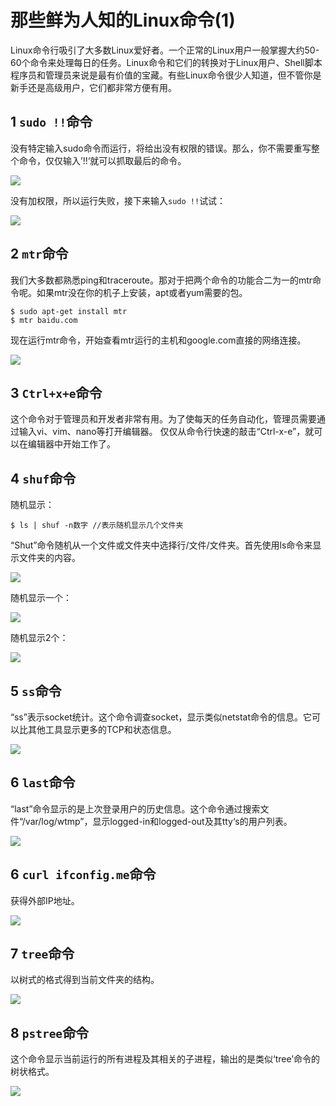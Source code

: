 # 那些鲜为人知的Linux命令(1)

Linux命令行吸引了大多数Linux爱好者。一个正常的Linux用户一般掌握大约50-60个命令来处理每日的任务。Linux命令和它们的转换对于Linux用户、Shell脚本程序员和管理员来说是最有价值的宝藏。有些Linux命令很少人知道，但不管你是新手还是高级用户，它们都非常方便有用。

## 1 `sudo !!`命令
没有特定输入sudo命令而运行，将给出没有权限的错误。那么，你不需要重写整个命令，仅仅输入’!!‘就可以抓取最后的命令。

![](img/001.png)

没有加权限，所以运行失败，接下来输入`sudo !!`试试：

![](img/002.png)

## 2 `mtr`命令
我们大多数都熟悉ping和traceroute。那对于把两个命令的功能合二为一的mtr命令呢。如果mtr没在你的机子上安装，apt或者yum需要的包。
```
$ sudo apt-get install mtr
$ mtr baidu.com
```
现在运行mtr命令，开始查看mtr运行的主机和google.com直接的网络连接。

![](img/003.png)

## 3 `Ctrl+x+e`命令
这个命令对于管理员和开发者非常有用。为了使每天的任务自动化，管理员需要通过输入vi、vim、nano等打开编辑器。
仅仅从命令行快速的敲击“Ctrl-x-e”，就可以在编辑器中开始工作了。

## 4 `shuf`命令
随机显示：
```
$ ls | shuf -n数字 //表示随机显示几个文件夹
```
“Shut”命令随机从一个文件或文件夹中选择行/文件/文件夹。首先使用ls命令来显示文件夹的内容。

![](img/004.png)

随机显示一个：

![](img/005.png)

随机显示2个：

![](img/006.png)

## 5 `ss`命令
“ss”表示socket统计。这个命令调查socket，显示类似netstat命令的信息。它可以比其他工具显示更多的TCP和状态信息。

![](img/007.png)


## 6 `last`命令
“last”命令显示的是上次登录用户的历史信息。这个命令通过搜索文件“/var/log/wtmp”，显示logged-in和logged-out及其tty‘s的用户列表。

![](img/008.png)

## 6 `curl ifconfig.me`命令
获得外部IP地址。

![](img/009.png)

## 7 `tree`命令
以树式的格式得到当前文件夹的结构。

![](img/010.png)

## 8 `pstree`命令
这个命令显示当前运行的所有进程及其相关的子进程，输出的是类似‘tree’命令的树状格式。

![](img/011.png)





